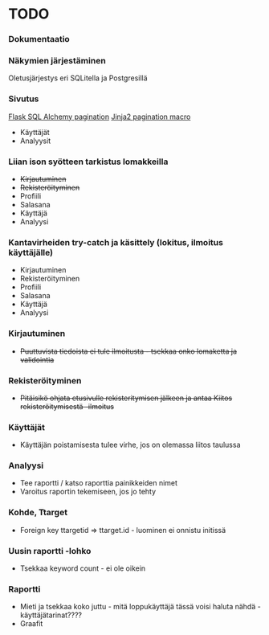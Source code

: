 # TODO

### Dokumentaatio

### Näkymien järjestäminen

Oletusjärjestys eri SQLitella ja Postgresillä

### Sivutus
[Flask SQL Alchemy pagination](http://flask-sqlalchemy.pocoo.org/2.1/api/?highlight=pagination#flask.ext.sqlalchemy.Pagination)
[Jinja2 pagination macro](https://gist.github.com/allhailwesttexas/8c7fe8f8b53190c2ad8a)
* Käyttäjät
* Analyysit

### Liian ison syötteen tarkistus lomakkeilla

* <del>Kirjautuminen</del>
* <del>Rekisteröityminen</del>
* Profiili
* Salasana
* Käyttäjä
* Analyysi

### Kantavirheiden try-catch ja käsittely (lokitus, ilmoitus käyttäjälle)

* Kirjautuminen
* Rekisteröityminen
* Profiili
* Salasana
* Käyttäjä
* Analyysi

### Kirjautuminen
* <del>Puuttuvista tiedoista ei tule ilmoitusta - tsekkaa onko lomaketta ja validointia</del>

### Rekisteröityminen

* <del>Pitäisikö ohjata etusivulle rekisteritymisen jälkeen ja antaa Kiitos rekisteröitymisestä -ilmoitus</del>

### Käyttäjät

* Käyttäjän poistamisesta tulee virhe, jos on olemassa liitos taulussa 

### Analyysi

* Tee raportti / katso raporttia painikkeiden nimet
* Varoitus raportin tekemiseen, jos jo tehty

### Kohde, Ttarget

* Foreign key ttargetid => ttarget.id - luominen ei onnistu initissä

### Uusin raportti -lohko

* Tsekkaa keyword count - ei ole oikein 

### Raportti

* Mieti ja tsekkaa koko juttu - mitä loppukäyttäjä tässä voisi haluta nähdä - käyttäjätarinat????
* Graafit